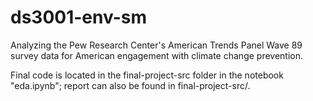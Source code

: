 # ds3001-env-sm
Analyzing the Pew Research Center's American Trends Panel Wave 89 survey data for American engagement with climate change prevention.

Final code is located in the final-project-src folder in the notebook "eda.ipynb"; report can also be found in final-project-src/.
